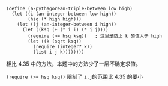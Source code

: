 ```
(define (a-pythagorean-triple-between low high)
  (let ((i (an-integer-between low high))
        (hsq (* high high)))
    (let ((j (an-integer-between i high))
      (let ((ksq (+ (* i i) (* j j))))
        (require (>= hsq ksq))   ; 这里是防止 k 的值大于 high
        (let ((k (sqrt ksq))
          (require (integer? k))
          (list i j k))))))))
```
相比 4.35 中的方法，本题中的方法少了一层不确定求值。

`(require (>= hsq ksq))` 限制了 `i,j`的范围比 4.35 的要小
